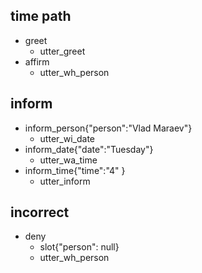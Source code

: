 ## time path
* greet
  - utter_greet
* affirm 
  - utter_wh_person


## inform
* inform_person{"person":"Vlad Maraev"}
  - utter_wi_date
* inform_date{"date":"Tuesday"}
  - utter_wa_time
* inform_time{"time":"4" }
  - utter_inform
  
## incorrect
* deny
  - slot{"person": null}
  - utter_wh_person
